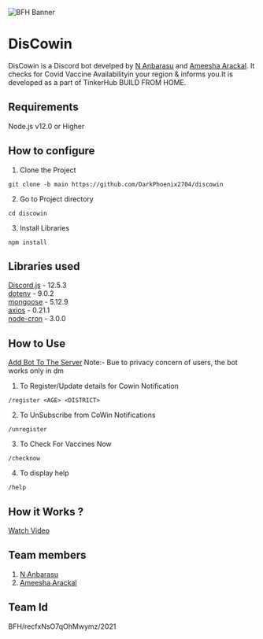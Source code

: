 ![BFH Banner](https://trello-attachments.s3.amazonaws.com/542e9c6316504d5797afbfb9/542e9c6316504d5797afbfc1/39dee8d993841943b5723510ce663233/Frame_19.png)


# DisCowin
DisCowin is a Discord bot develped by [N Anbarasu](https://www.github.com/darkphoenix2704) and [Ameesha Arackal](https://github.com/AMEESHAARACKAL).
It checks for Covid Vaccine Availabilityin your region & informs you.It is developed as a part of TinkerHub BUILD FROM HOME.


## Requirements
Node.js v12.0 or Higher  


## How to configure
1. Clone the Project  
```
git clone -b main https://github.com/DarkPhoenix2704/discowin
```
2. Go to Project directory
```
cd discowin
```
3. Install Libraries
```
npm install
```


## Libraries used
[Discord.js](https://discord.js.org/) - 12.5.3  
[dotenv](https://www.npmjs.com/package/dotenv) - 9.0.2  
[mongoose](https://mongoosejs.com/) - 5.12.9  
[axios](https://github.com/axios) - 0.21.1  
[node-cron](https://github.com/node-cron/node-cron) - 3.0.0  




## How to Use
[Add Bot To The Server](https://discord.com/api/oauth2/authorize?client_id=845267684818944021&permissions=199696&scope=bot)
Note:- Bue to privacy concern of users, the bot works only in dm

1. To Register/Update details for Cowin Notification
```
/register <AGE> <DISTRICT>
```
2. To UnSubscribe from CoWin Notifications
```
/unregister
```
3. To Check For Vaccines Now
```
/checknow
```
4. To display help
```
/help
```

## How it Works ?
[Watch Video](https://www.loom.com/share/e6d980a9adbb421ca6a29edaf3f6d9c1)



## Team members
1. [N Anbarasu](https://www.github.com/darkphoenix2704)
2. [Ameesha Arackal](https://github.com/AMEESHAARACKAL)



## Team Id
BFH/recfxNsO7qOhMwymz/2021
